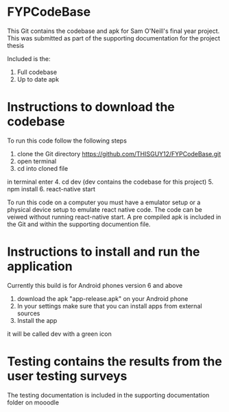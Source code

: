 # FYPCodeBase
This Git contains the codebase and apk for Sam O'Neill's final year project.
This was submitted as part of the supporting documentation for the project thesis

Included is the:
1. Full codebase
2. Up to date apk 

# Instructions to download the codebase
To run this code follow the following steps
1. clone the Git directory https://github.com/THISGUY12/FYPCodeBase.git
2. open terminal
3. cd into cloned file

in terminal enter 
	4. cd dev (dev contains the codebase for this project) 
	5. npm install
	6. react-native start
	
To run this code on a computer you must have a emulator setup or a physical device setup to emulate react native code. 
The code can be veiwed without running react-native start.
A pre compiled apk is included in the Git and within the supporting documention file.

# Instructions to install and run the application
Currently this build is for Android phones version 6 and above

1. download the apk "app-release.apk" on your Android phone
2. In your settings make sure that you can install apps from external sources
3. Install the app 

it will be called dev with a green icon


# Testing contains the results from the user testing surveys
The testing documentation is included in the supporting documentation folder on mooodle